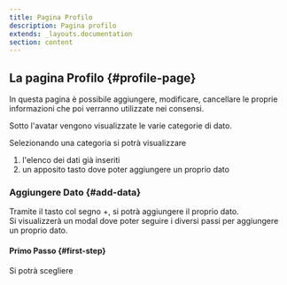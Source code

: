 ```yaml
---
title: Pagina Profilo
description: Pagina profilo
extends: _layouts.documentation
section: content
---
```


## La pagina Profilo {#profile-page}

In questa pagina è possibile aggiungere, modificare, cancellare le proprie informazioni che poi verranno utilizzate nei consensi.  

Sotto l'avatar vengono visualizzate le varie categorie di dato.  

Selezionando una categoria si potrà visualizzare  
1. l'elenco dei dati già inseriti  
2. un apposito tasto dove poter aggiungere un proprio dato


### Aggiungere Dato {#add-data}

Tramite il tasto col segno +, si potrà aggiungere il proprio dato.  
Si visualizzerà un modal dove poter seguire i diversi passi per aggiungere un proprio dato. 

#### Primo Passo {#first-step}

Si potrà scegliere 
